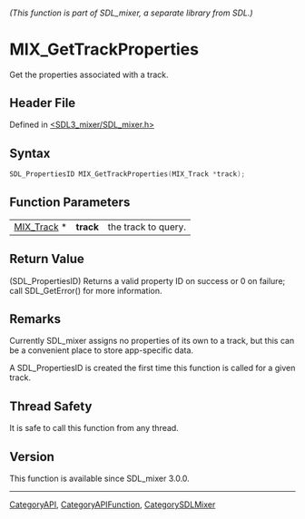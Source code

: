 ###### (This function is part of SDL_mixer, a separate library from SDL.)
# MIX_GetTrackProperties

Get the properties associated with a track.

## Header File

Defined in [<SDL3_mixer/SDL_mixer.h>](https://github.com/libsdl-org/SDL_mixer/blob/main/include/SDL3_mixer/SDL_mixer.h)

## Syntax

```c
SDL_PropertiesID MIX_GetTrackProperties(MIX_Track *track);
```

## Function Parameters

|                          |           |                     |
| ------------------------ | --------- | ------------------- |
| [MIX_Track](MIX_Track) * | **track** | the track to query. |

## Return Value

(SDL_PropertiesID) Returns a valid property ID on success or 0 on failure;
call SDL_GetError() for more information.

## Remarks

Currently SDL_mixer assigns no properties of its own to a track, but this
can be a convenient place to store app-specific data.

A SDL_PropertiesID is created the first time this function is called for a
given track.

## Thread Safety

It is safe to call this function from any thread.

## Version

This function is available since SDL_mixer 3.0.0.

----
[CategoryAPI](CategoryAPI), [CategoryAPIFunction](CategoryAPIFunction), [CategorySDLMixer](CategorySDLMixer)

